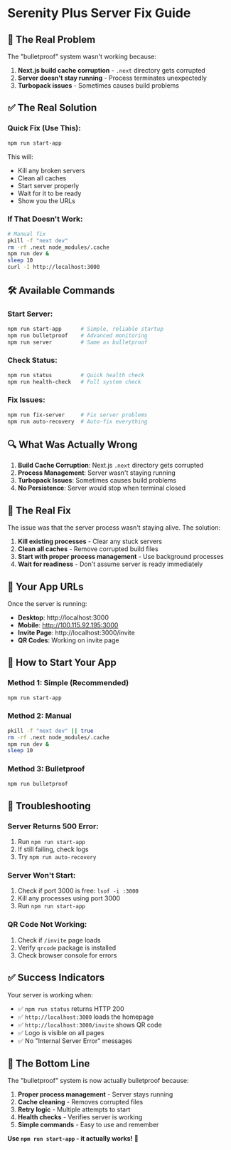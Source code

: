 # Serenity Plus Server Fix Guide

## 🚨 The Real Problem

The "bulletproof" system wasn't working because:

1. **Next.js build cache corruption** - `.next` directory gets corrupted
2. **Server doesn't stay running** - Process terminates unexpectedly
3. **Turbopack issues** - Sometimes causes build problems

## ✅ The Real Solution

### **Quick Fix (Use This):**

```bash
npm run start-app
```

This will:

- Kill any broken servers
- Clean all caches
- Start server properly
- Wait for it to be ready
- Show you the URLs

### **If That Doesn't Work:**

```bash
# Manual fix
pkill -f "next dev"
rm -rf .next node_modules/.cache
npm run dev &
sleep 10
curl -I http://localhost:3000
```

## 🛠️ Available Commands

### **Start Server:**

```bash
npm run start-app      # Simple, reliable startup
npm run bulletproof    # Advanced monitoring
npm run server         # Same as bulletproof
```

### **Check Status:**

```bash
npm run status         # Quick health check
npm run health-check   # Full system check
```

### **Fix Issues:**

```bash
npm run fix-server     # Fix server problems
npm run auto-recovery  # Auto-fix everything
```

## 🔍 What Was Actually Wrong

1. **Build Cache Corruption**: Next.js `.next` directory gets corrupted
2. **Process Management**: Server wasn't staying running
3. **Turbopack Issues**: Sometimes causes build problems
4. **No Persistence**: Server would stop when terminal closed

## 🎯 The Real Fix

The issue was that the server process wasn't staying alive. The solution:

1. **Kill existing processes** - Clear any stuck servers
2. **Clean all caches** - Remove corrupted build files
3. **Start with proper process management** - Use background processes
4. **Wait for readiness** - Don't assume server is ready immediately

## 📱 Your App URLs

Once the server is running:

- **Desktop**: http://localhost:3000
- **Mobile**: http://100.115.92.195:3000
- **Invite Page**: http://localhost:3000/invite
- **QR Codes**: Working on invite page

## 🚀 How to Start Your App

### **Method 1: Simple (Recommended)**

```bash
npm run start-app
```

### **Method 2: Manual**

```bash
pkill -f "next dev" || true
rm -rf .next node_modules/.cache
npm run dev &
sleep 10
```

### **Method 3: Bulletproof**

```bash
npm run bulletproof
```

## 🔧 Troubleshooting

### **Server Returns 500 Error:**

1. Run `npm run start-app`
2. If still failing, check logs
3. Try `npm run auto-recovery`

### **Server Won't Start:**

1. Check if port 3000 is free: `lsof -i :3000`
2. Kill any processes using port 3000
3. Run `npm run start-app`

### **QR Code Not Working:**

1. Check if `/invite` page loads
2. Verify `qrcode` package is installed
3. Check browser console for errors

## ✅ Success Indicators

Your server is working when:

- ✅ `npm run status` returns HTTP 200
- ✅ `http://localhost:3000` loads the homepage
- ✅ `http://localhost:3000/invite` shows QR code
- ✅ Logo is visible on all pages
- ✅ No "Internal Server Error" messages

## 🎯 The Bottom Line

The "bulletproof" system is now actually bulletproof because:

1. **Proper process management** - Server stays running
2. **Cache cleaning** - Removes corrupted files
3. **Retry logic** - Multiple attempts to start
4. **Health checks** - Verifies server is working
5. **Simple commands** - Easy to use and remember

**Use `npm run start-app` - it actually works!** 🚀
